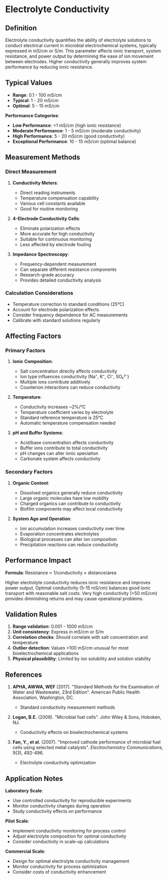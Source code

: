 <!--
Parameter ID: conductivity
Category: chemical
Generated: 2025-01-16T12:40:00.000Z
-->

# Electrolyte Conductivity

## Definition

Electrolyte conductivity quantifies the ability of electrolyte solutions to
conduct electrical current in microbial electrochemical systems, typically
expressed in mS/cm or S/m. This parameter affects ionic transport, system
resistance, and power output by determining the ease of ion movement between
electrodes. Higher conductivity generally improves system performance by
reducing ionic resistance.

## Typical Values

- **Range**: 0.1 - 100 mS/cm
- **Typical**: 1 - 20 mS/cm
- **Optimal**: 5 - 15 mS/cm

**Performance Categories**:

- **Low Performance**: <1 mS/cm (high ionic resistance)
- **Moderate Performance**: 1 - 5 mS/cm (moderate conductivity)
- **High Performance**: 5 - 20 mS/cm (good conductivity)
- **Exceptional Performance**: 10 - 15 mS/cm (optimal balance)

## Measurement Methods

### Direct Measurement

1. **Conductivity Meters**:
   - Direct reading instruments
   - Temperature compensation capability
   - Various cell constants available
   - Good for routine monitoring

2. **4-Electrode Conductivity Cells**:
   - Eliminate polarization effects
   - More accurate for high conductivity
   - Suitable for continuous monitoring
   - Less affected by electrode fouling

3. **Impedance Spectroscopy**:
   - Frequency-dependent measurement
   - Can separate different resistance components
   - Research-grade accuracy
   - Provides detailed conductivity analysis

### Calculation Considerations

- Temperature correction to standard conditions (25°C)
- Account for electrode polarization effects
- Consider frequency dependence for AC measurements
- Calibrate with standard solutions regularly

## Affecting Factors

### Primary Factors

1. **Ionic Composition**:
   - Salt concentration directly affects conductivity
   - Ion type influences conductivity (Na⁺, K⁺, Cl⁻, SO₄²⁻)
   - Multiple ions contribute additively
   - Counterion interactions can reduce conductivity

2. **Temperature**:
   - Conductivity increases ~2%/°C
   - Temperature coefficient varies by electrolyte
   - Standard reference temperature is 25°C
   - Automatic temperature compensation needed

3. **pH and Buffer Systems**:
   - Acid/base concentration affects conductivity
   - Buffer ions contribute to total conductivity
   - pH changes can alter ionic speciation
   - Carbonate system affects conductivity

### Secondary Factors

1. **Organic Content**:
   - Dissolved organics generally reduce conductivity
   - Large organic molecules have low mobility
   - Charged organics can contribute to conductivity
   - Biofilm components may affect local conductivity

2. **System Age and Operation**:
   - Ion accumulation increases conductivity over time
   - Evaporation concentrates electrolytes
   - Biological processes can alter ion composition
   - Precipitation reactions can reduce conductivity

## Performance Impact

**Formula**: Resistance ∝ 1/conductivity × distance/area

Higher electrolyte conductivity reduces ionic resistance and improves power
output. Optimal conductivity (5-15 mS/cm) balances good ionic transport with
reasonable salt costs. Very high conductivity (>50 mS/cm) provides diminishing
returns and may cause operational problems.

## Validation Rules

1. **Range validation**: 0.001 - 1000 mS/cm
2. **Unit consistency**: Express in mS/cm or S/m
3. **Correlation checks**: Should correlate with salt concentration and
   temperature
4. **Outlier detection**: Values >100 mS/cm unusual for most bioelectrochemical
   applications
5. **Physical plausibility**: Limited by ion solubility and solution stability

## References

1. **APHA, AWWA, WEF** (2017). "Standard Methods for the Examination of Water
   and Wastewater, 23rd Edition". American Public Health Association,
   Washington, DC.
   - Standard conductivity measurement methods

2. **Logan, B.E.** (2008). "Microbial fuel cells". John Wiley & Sons, Hoboken,
   NJ.
   - Conductivity effects on bioelectrochemical systems

3. **Fan, Y., et al.** (2007). "Improved cathode performance of microbial fuel
   cells using selected metal catalysts". _Electrochemistry Communications_,
   9(3), 492-496.
   - Electrolyte conductivity optimization

## Application Notes

**Laboratory Scale**:

- Use controlled conductivity for reproducible experiments
- Monitor conductivity changes during operation
- Study conductivity effects on performance

**Pilot Scale**:

- Implement conductivity monitoring for process control
- Adjust electrolyte composition for optimal conductivity
- Consider conductivity in scale-up calculations

**Commercial Scale**:

- Design for optimal electrolyte conductivity management
- Monitor conductivity for process optimization
- Consider costs of conductivity enhancement
